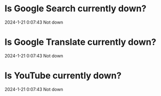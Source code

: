 # Is Google Search currently down?

2024-1-21 0:07:43 Not down

# Is Google Translate currently down?

2024-1-21 0:07:43 Not down

# Is YouTube currently down?

2024-1-21 0:07:43 Not down


